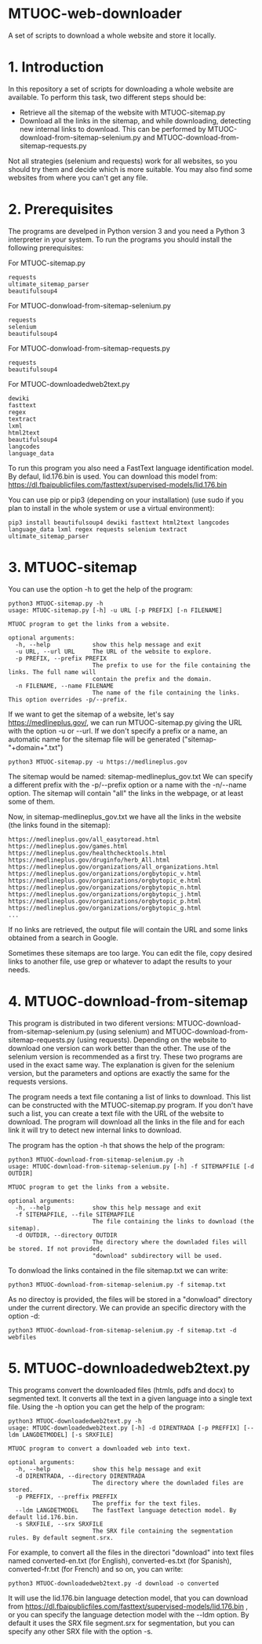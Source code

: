 # MTUOC-web-downloader
A set of scripts to download a whole website and store it locally. 

# 1. Introduction

In this repository a set of scripts for downloading a whole website are available. To perform this task, two different steps should be:

- Retrieve all the sitemap of the website with MTUOC-sitemap.py
- Download all the links in the sitemap, and while downloading, detecting new internal links to download. This can be performed by MTUOC-download-from-sitemap-selenium.py and MTUOC-download-from-sitemap-requests.py

Not all strategies (selenium and requests) work for all websites, so you should try them and decide which is more suitable. You may also find some websites from where you can't get any file.

# 2. Prerequisites

The programs are develped in Python version 3 and you need a Python 3 interpreter in your system. To run the programs you should install the following prerequisites:

For MTUOC-sitemap.py

```
requests
ultimate_sitemap_parser
beautifulsoup4
```

For MTUOC-donwload-from-sitemap-selenium.py

```
requests
selenium
beautifulsoup4
```

For MTUOC-donwload-from-sitemap-requests.py

```
requests
beautifulsoup4
```

For MTUOC-downloadedweb2text.py

```
dewiki
fasttext
regex
textract
lxml
html2text
beautifulsoup4
langcodes
language_data
```

To run this program you also need a FastText language identification model. By defaul, lid.176.bin is used. You can download this model from: https://dl.fbaipublicfiles.com/fasttext/supervised-models/lid.176.bin 


You can use pip or pip3 (depending on your installation) (use sudo if you plan to install in the whole system or use a virtual environment):

```
pip3 install beautifulsoup4 dewiki fasttext html2text langcodes language_data lxml regex requests selenium textract ultimate_sitemap_parser
```


# 3. MTUOC-sitemap

You can use the option -h to get the help of the program:

```
python3 MTUOC-sitemap.py -h
usage: MTUOC-sitemap.py [-h] -u URL [-p PREFIX] [-n FILENAME]

MTUOC program to get the links from a website.

optional arguments:
  -h, --help            show this help message and exit
  -u URL, --url URL     The URL of the website to explore.
  -p PREFIX, --prefix PREFIX
                        The prefix to use for the file containing the links. The full name will
                        contain the prefix and the domain.
  -n FILENAME, --name FILENAME
                        The name of the file containing the links. This option overrides -p/--prefix.
```

If we want to get the sitemap of a website, let's say https://medlineplus.gov/, we can run MTUOC-sitemap.py giving the URL with the option -u or --url. If we don't specify a prefix or a name, an automatic name for the sitemap file will be generated ("sitemap-"+domain+".txt")

```
python3 MTUOC-sitemap.py -u https://medlineplus.gov
```
The sitemap would be named: sitemap-medlineplus_gov.txt We can specify a different prefix with the -p/--prefix option or a name with the -n/--name option. The sitemap will contain "all" the links in the webpage, or at least some of them.

Now, in sitemap-medlineplus_gov.txt we have all the links in the website (the links found in the sitemap):

```
https://medlineplus.gov/all_easytoread.html
https://medlineplus.gov/games.html
https://medlineplus.gov/healthchecktools.html
https://medlineplus.gov/druginfo/herb_All.html
https://medlineplus.gov/organizations/all_organizations.html
https://medlineplus.gov/organizations/orgbytopic_v.html
https://medlineplus.gov/organizations/orgbytopic_e.html
https://medlineplus.gov/organizations/orgbytopic_n.html
https://medlineplus.gov/organizations/orgbytopic_j.html
https://medlineplus.gov/organizations/orgbytopic_p.html
https://medlineplus.gov/organizations/orgbytopic_g.html
...
```

If no links are retrieved, the output file will contain the URL and some links obtained from a search in Google.

Sometimes these sitemaps are too large. You can edit the file, copy desired links to another file, use grep or whatever to adapt the results to your needs.

# 4. MTUOC-download-from-sitemap

This program is distributed in two diferent versions: MTUOC-download-from-sitemap-selenium.py (using selenium) and MTUOC-download-from-sitemap-requests.py (using requests). Depending on the website to download one version can work better than the other. The use of the selenium version is recommended as a first try. These two programs are used in the exact same way. The explanation is given for the selenium version, but the parameters and options are exactly the same for the requests versions. 

The program needs a text file contaning a list of links to download. This list can be constructed with the MTUOC-sitemap.py program. If you don't have such a list, you can create a text file with the URL of the website to download. The program will download all the links in the file and for each link it will try to detect new internal links to download.

The program has the option -h that shows the help of the program:

```
python3 MTUOC-download-from-sitemap-selenium.py -h
usage: MTUOC-download-from-sitemap-selenium.py [-h] -f SITEMAPFILE [-d OUTDIR]

MTUOC program to get the links from a website.

optional arguments:
  -h, --help            show this help message and exit
  -f SITEMAPFILE, --file SITEMAPFILE
                        The file containing the links to download (the sitemap).
  -d OUTDIR, --directory OUTDIR
                        The directory where the downladed files will be stored. If not provided,
                        "download" subdirectory will be used.
```

To donwload the links contained in the file sitemap.txt we can write:

```
python3 MTUOC-download-from-sitemap-selenium.py -f sitemap.txt
```

As no directoy is provided, the files will be stored in a "donwload" directory under the current directory. We can provide an specific directory with the option -d:

```
python3 MTUOC-download-from-sitemap-selenium.py -f sitemap.txt -d webfiles
```

# 5. MTUOC-downloadedweb2text.py

This programs convert the downloaded files (htmls, pdfs and docx) to segmented text. It converts all the text in a given language into a single text file. Using the -h option you can get the help of the program:

```
python3 MTUOC-downloadedweb2text.py -h
usage: MTUOC-downloadedweb2text.py [-h] -d DIRENTRADA [-p PREFFIX] [--ldm LANGDETMODEL] [-s SRXFILE]

MTUOC program to convert a downloaded web into text.

optional arguments:
  -h, --help            show this help message and exit
  -d DIRENTRADA, --directory DIRENTRADA
                        The directory where the downladed files are stored.
  -p PREFFIX, --preffix PREFFIX
                        The preffix for the text files.
  --ldm LANGDETMODEL    The fastText language detection model. By default lid.176.bin.
  -s SRXFILE, --srx SRXFILE
                        The SRX file containing the segmentation rules. By default segment.srx.
```

For example, to convert all the files in the directori "download" into text files named converted-en.txt (for English), converted-es.txt (for Spanish), converted-fr.txt (for French) and so on, you can write:

```
python3 MTUOC-downloadedweb2text.py -d download -o converted
```

It will use the lid.176.bin language detection model, that you can download from https://dl.fbaipublicfiles.com/fasttext/supervised-models/lid.176.bin , or you can specify the language detection model with the --ldm option. By default it uses the SRX file segment.srx for segmentation, but you can specify any other SRX file with the option -s.



